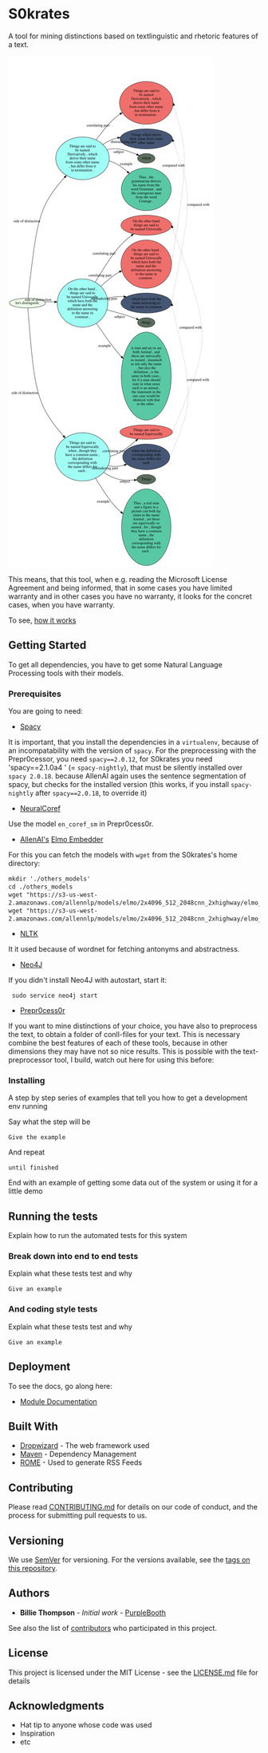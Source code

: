 # S0krates

A tool for mining distinctions based on textlinguistic and rhetoric features of a text.

![Image](./distinctions.svg)

This means, that this tool, when e.g. reading the Microsoft License Agreement and being informed, that in some cases you have
limited warranty and in other cases you have no warranty, it looks for the concret cases, when you have warranty.

To see, [how it works](./explanation/HowItWorks.md)


## Getting Started

To get all dependencies, you have to get some Natural Language Processing tools with their models.

### Prerequisites

You are going to need:

* [Spacy](https://spacy.io)

It is important, that you install the dependencies in a `virtualenv`, because of an incompatability with the version of 
`spacy`. For the preprocessing with the Prepr0cessor, you need `spacy==2.0.12`, for S0krates you need 'spacy==2.1.0a4 '
(= `spacy-nightly`), that must be silently installed over `spacy 2.0.18`. because AllenAI again uses the sentence 
segmentation of spacy, but checks for the installed version (this works, if you install `spacy-nightly` after `spacy==2.0.18`, to override it)

* [NeuralCoref](https://github.com/huggingface/neuralcoref)

Use the model `en_coref_sm` in Prepr0cess0r.

* [AllenAI's](https://allennlp.org) [Elmo Embedder](https://github.com/allenai/allennlp/blob/master/tutorials/how_to/elmo.md)

For this you can fetch the models with `wget` from the S0krates's home directory:

    mkdir './others_models'
    cd ./others_models
    wget "https://s3-us-west-2.amazonaws.com/allennlp/models/elmo/2x4096_512_2048cnn_2xhighway/elmo_2x4096_512_2048cnn_2xhighway_options.json"
    wget "https://s3-us-west-2.amazonaws.com/allennlp/models/elmo/2x4096_512_2048cnn_2xhighway/elmo_2x4096_512_2048cnn_2xhighway_weights.hdf5"


* [NLTK](https://www.nltk.org)

It it used because of wordnet for fetching antonyms and abstractness.

* [Neo4J](https://neo4j.com/)

If you didn't install Neo4J with autostart, start it:

     sudo service neo4j start
 

* [Prepr0cess0r](https://github.com/c0ntradicti0n/Prepr0cess0r)


If you want to mine distinctions of your choice, you have also to preprocess the text, to obtain a folder of conll-files for your text.
This is necessary combine the best features of each of these tools, because in other dimensions they may have not so nice results.
This is possible with the text-preprocessor tool, I build, watch out here for using this before:

### Installing

A step by step series of examples that tell you how to get a development env running

Say what the step will be

```
Give the example
```

And repeat

```
until finished
```

End with an example of getting some data out of the system or using it for a little demo

## Running the tests

Explain how to run the automated tests for this system

### Break down into end to end tests

Explain what these tests test and why

```
Give an example
```

### And coding style tests

Explain what these tests test and why

```
Give an example
```

## Deployment

To see the docs, go along here:

* [Module Documentation](./docs/_build/html/index.html)

## Built With

* [Dropwizard](http://www.dropwizard.io/1.0.2/docs/) - The web framework used
* [Maven](https://maven.apache.org/) - Dependency Management
* [ROME](https://rometools.github.io/rome/) - Used to generate RSS Feeds

## Contributing

Please read [CONTRIBUTING.md](https://gist.github.com/PurpleBooth/b24679402957c63ec426) for details on our code of conduct, and the process for submitting pull requests to us.

## Versioning

We use [SemVer](http://semver.org/) for versioning. For the versions available, see the [tags on this repository](https://github.com/your/project/tags).

## Authors

* **Billie Thompson** - *Initial work* - [PurpleBooth](https://github.com/PurpleBooth)

See also the list of [contributors](https://github.com/your/project/contributors) who participated in this project.

## License

This project is licensed under the MIT License - see the [LICENSE.md](LICENSE.md) file for details

## Acknowledgments

* Hat tip to anyone whose code was used
* Inspiration
* etc

